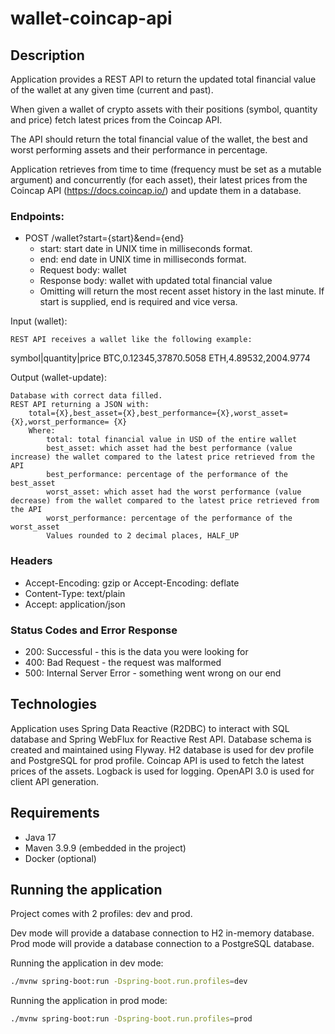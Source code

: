 # wallet-coincap-api

## Description
Application provides a REST API to return the updated total financial value of the wallet at any given time (current and past).

When given a wallet of crypto assets with their positions (symbol, quantity and price) fetch latest prices from the Coincap API.

The API should return the total financial value of the wallet, the best and worst performing assets and their performance in percentage.

Application retrieves from time to time (frequency must be set as a mutable argument) and concurrently (for each asset), 
their latest prices from the Coincap API (https://docs.coincap.io/) and update them in a database.

### Endpoints:
- POST /wallet?start={start}&end={end}
    - start: start date in UNIX time in milliseconds format.
    - end: end date in UNIX time in milliseconds format.
    - Request body: wallet
    - Response body: wallet with updated total financial value
    - Omitting will return the most recent asset history in the last minute. If start is supplied, end is required and vice versa.

Input (wallet):

    REST API receives a wallet like the following example:

symbol|quantity|price
BTC,0.12345,37870.5058
ETH,4.89532,2004.9774

Output (wallet-update):

    Database with correct data filled.
    REST API returning a JSON with:
        total={X},best_asset={X},best_performance={X},worst_asset={X},worst_performance= {X}
        Where:
            total: total financial value in USD of the entire wallet
            best_asset: which asset had the best performance (value increase) the wallet compared to the latest price retrieved from the API
            best_performance: percentage of the performance of the best_asset
            worst_asset: which asset had the worst performance (value decrease) from the wallet compared to the latest price retrieved from the API
            worst_performance: percentage of the performance of the worst_asset
            Values rounded to 2 decimal places, HALF_UP

### Headers
- Accept-Encoding: gzip or Accept-Encoding: deflate
- Content-Type: text/plain
- Accept: application/json

### Status Codes and Error Response
- 200: Successful - this is the data you were looking for
- 400: Bad Request - the request was malformed
- 500: Internal Server Error - something went wrong on our end

## Technologies
Application uses Spring Data Reactive (R2DBC) to interact with SQL database and Spring WebFlux for Reactive Rest API.
Database schema is created and maintained using Flyway.
H2 database is used for dev profile and PostgreSQL for prod profile.
Coincap API is used to fetch the latest prices of the assets.
Logback is used for logging.
OpenAPI 3.0 is used for client API generation.

## Requirements
- Java 17
- Maven 3.9.9 (embedded in the project)
- Docker (optional)


## Running the application
Project comes with 2 profiles: dev and prod.

Dev mode will provide a database connection to H2 in-memory database. 
Prod mode will provide a database connection to a PostgreSQL database.

Running the application in dev mode:
```bash
./mvnw spring-boot:run -Dspring-boot.run.profiles=dev
```

Running the application in prod mode:
```bash
./mvnw spring-boot:run -Dspring-boot.run.profiles=prod
```
